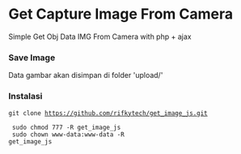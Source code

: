# Get Capture Image From Camera
Simple Get Obj Data IMG From Camera with php + ajax

### Save Image
Data gambar akan disimpan di folder 'upload/'

### Instalasi
<code>git clone https://github.com/rifkytech/get_image_js.git <br>
  sudo chmod 777 -R get_image_js<br>
  sudo chown www-data:www-data -R get_image_js</code>
